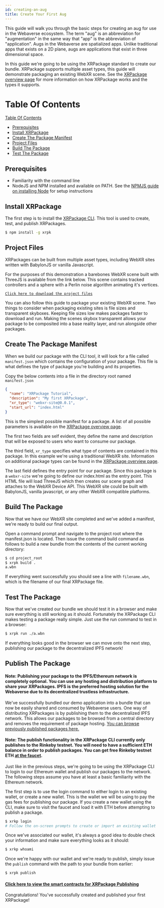 ```yaml
---
id: creating-an-aug
title: Create Your First Aug
---
```


This guide will walk you through the basic steps for creating an aug for use in the Webaverse ecosystem. The term "aug" is an abbreviation for "augmentation" in the same way that "app" is the abbreviation of "application". Augs in the Webaverse are spatialized apps. Unlike traditional apps that exists on a 2D plane, augs are applications that exist in three dimensional space.

In this guide we're going to be using the XRPackage standard to create our bundle. XRPackage supports multiple asset types, this guide will demonstrate packaging an existing WebXR scene. See the [XRPackage overview page](xrpackage-overview.md) for more information on how XRPackage works and the types it supports.

# Table Of Contents
[Table Of Contents](#table-of-contents)
  - [Prerequisites](#prerequisites)
  - [Install XRPackage](#install-xrpackage)
  - [Create The Package Manifest](#create-the-package-manifest)
  - [Project Files](#project-files)
  - [Build The Package](#build-the-package)
  - [Test The Package](#test-the-package)

## Prerequisites

* Familiarity with the command line
* NodeJS and NPM installed and available on PATH. See the [NPMJS guide on installing Node](https://docs.npmjs.com/downloading-and-installing-node-js-and-npm) for setup instructions

## Install XRPackage

The first step is to install the [XRPackage CLI](https://www.npmjs.com/package/xrpk). This tool is used to create, test, and publish XRPackages.

```bash
$ npm install -g xrpk
```

## Project Files

XRPackages can be built from multiple asset types, including WebXR sites written with BabylonJS or vanilla Javascript.

For the purposes of this demonstration a barebones WebXR scene built with ThreeJS is available from the link below. This scene contains tracked controllers and a sphere with a Perlin noise algorithm animating it's vertices.

[`Click here to download the project files`](/my-first-aug.zip)

You can also follow this guide to package your existing WebXR scene. Two things to consider when packaging existing sites is file sizes and transparent skyboxes. Keeping file sizes low makes packages faster to download and run. Making the scenes skybox transparent allows your package to be composited into a base reality layer, and run alongside other packages.


## Create The Package Manifest

When we build our package with the CLI tool, it will look for a file called `manifest.json` which contains the configuration of your package. This file is what defines the type of package you're building and its properties.

Copy the below contents into a file in the directory root named `manifest.json`

```json
{
  "name": "XRPackage Tutorial",
  "description": "My first XRPackage",
  "xr_type": "webxr-site@0.0.1",
  "start_url": "index.html"
}
```

This is the simplest possible manifest for a package. A list of all possible parameters is available on the [XRPackage overview page](xrpackage-overview.md).

The first two fields are self evident, they define the name and description that will be exposed to users who want to consume our package.

The third field, `xr_type` specifies what type of contents are contained in this package. In this example we're using a traditional WebXR site. Information on additional package types can be found in the [XRPackage overview page](xrpackage-overview.md).

The last field defines the entry point for our package. Since this package is a `webxr-site` we're going to define our index.html as the entry point. This HTML file will load ThreeJS which then creates our scene graph and attaches to the WebXR Device API. This WebXR site could be built with BabylonJS, vanilla javascript, or any other WebXR compatible platforms.

## Build The Package

Now that we have our WebXR site completed and we've added a manifest, we're ready to build our final output.

Open a command prompt and navigate to the project root where the manifest.json is located. Then issue the command build command as follows to build a new bundle from the contents of the current working directory:

```bash
$ cd project_root
$ xrpk build .
a.wbn
```

If everything went successfully you should see a line with `filename.wbn`, which is the filename of our final XRPackage file.

## Test The Package

Now that we've created our bundle we should test it in a browser and make sure everything is still working as it should. Fortunately the XRPackage CLI makes testing a package really simple. Just use the run command to test in a browser:

```bash
$ xrpk run ./a.wbn
```

If everything looks good in the browser we can move onto the next step, publishing our package to the decentralized IPFS network!

## Publish The Package

#### **Note:** Publishing your package to the IPFS/Ethereum network is completely optional. You can use any hosting and distribution platform to share your XRPackages. IPFS is the preferred hosting solution for the Webaverse due to its decentralized trustless infrastructure.

We've successfully bundled our demo application into a bundle that can now be easily shared and consumed by Webaverse users. One way of distributing XRPackages is by publishing them to the decentralized IPFS network. This allows our packages to be browsed from a central directory and removes the requirement of package hosting. [You can browse previously published packages here.](https://xrpackage.org/browse.html)

#### **Note:** The publish functionality in the XRPackage CLI currently only publishes to the Rinkeby testnet. You will need to have a sufficient ETH balance in order to publish packages. You can get free Rinkeby testnet ETH [at the faucet](https://faucet.rinkeby.io/).

Just like in the previous steps, we're going to be using the XRPackage CLI to login to our Ethereum wallet and publish our packages to the network. The following steps assume you have at least a basic familiarity with the Ethereum network.

The first step is to use the login command to either login to an existing wallet, or create a new wallet. This is the wallet we will be using to pay the gas fees for publishing our package. If you create a new wallet using the CLI, make sure to visit the faucet and load it with ETH before attempting to publish a package.

```bash
$ xrkp login
# Follow the on-screen prompts to create or import an existing wallet
```

Once we've associated our wallet, it's always a good idea to double check your information and make sure everything looks as it should:

```bash
$ xrkp whoami
```

Once we're happy with our wallet and we're ready to publish, simply issue the `publish` command with the path to your bundle from earlier:

```bash
$ xrpk publish
```

#### [Click here to view the smart contracts for XRPackage Publishing](https://github.com/webaverse/contracts)

Congratulations! You've successfully created and published your first XRPackage!